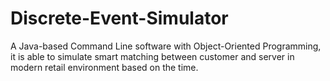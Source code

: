# Discrete-Event-Simulator
A Java-based Command Line software with Object-Oriented Programming, it is able to simulate smart matching between customer and server in modern retail environment based on the time. 
